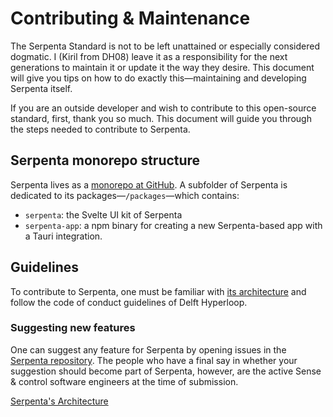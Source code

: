 # Contributing &amp; Maintenance

The Serpenta Standard is not to be left unattained or especially considered dogmatic. I (Kiril from DH08) leave it as a
responsibility for the next generations to maintain it or update it the way they desire. This document will give you
tips on how to do exactly this—maintaining and developing Serpenta itself.

If you are an outside developer and wish to contribute to this open-source standard, first, thank you so much.
This document will guide you through the steps needed to contribute to Serpenta.

## Serpenta monorepo structure

Serpenta lives as a [monorepo at GitHub](https://github.com/delft-hyperloop/serpenta).
A subfolder of Serpenta is dedicated to its packages—`/packages`—which contains:
- `serpenta`: the Svelte UI kit of Serpenta
- `serpenta-app`: a npm binary for creating a new Serpenta-based app with a Tauri integration.

## Guidelines

To contribute to Serpenta, one must be familiar with [its architecture](Architecture.md) and follow the code of conduct
guidelines of Delft Hyperloop.

### Suggesting new features

One can suggest any feature for Serpenta by opening issues in the [Serpenta repository](https://github.com/delft-hyperloop/serpenta).
The people who have a final say in whether your suggestion should become part of Serpenta,
however, are the active Sense & control software engineers at the time of submission.

<seealso>
    <category ref="related">
        <a href="Architecture.md">Serpenta's Architecture</a>
    </category>
</seealso>
